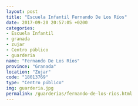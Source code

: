 ```yaml
---
layout: post
title: "Escuela Infantil Fernando De Los Ríos"
date: 2017-09-20 20:57:05 +0200
categories:
- Escuela Infantil
- granada
- zujar
- Centro público
- guarderia
name: "Fernando De Los Ríos"
province: "Granada"
location: "Zujar"
code: "18013769"
type: "Centro público"
img: guarderia.jpg
permalink: /guarderias/fernando-de-los-rios.html
---
```

